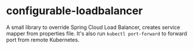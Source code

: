 # configurable-loadbalancer
A small library to override Spring Cloud Load Balancer, creates service mapper from properties file.
It's also run `kubectl port-forward` to forward port from remote Kubernetes.
